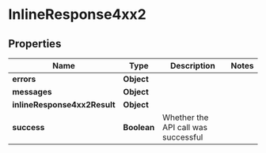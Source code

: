 # InlineResponse4xx2

## Properties
Name | Type | Description | Notes
------------ | ------------- | ------------- | -------------
**errors** | **Object** |  | 
**messages** | **Object** |  | 
**inlineResponse4xx2Result** | **Object** |  | 
**success** | **Boolean** | Whether the API call was successful | 
